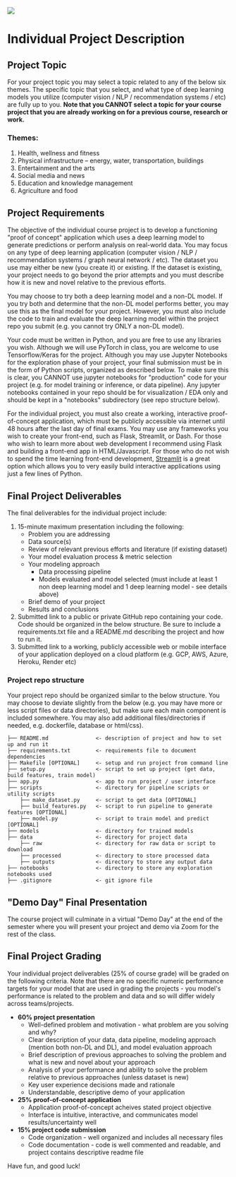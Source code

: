 ![](https://storage.googleapis.com/aipi_datasets/Duke-AIPI-Logo.png)

# Individual Project Description

## Project Topic
For your project topic you may select a topic related to any of the below six themes.  The specific topic that you select, and what type of deep learning models you utilize (computer vision / NLP / recommendation systems / etc) are fully up to you.  **Note that you CANNOT select a topic for your course project that you are already working on for a previous course, research or work.**

### Themes:
1)	Health, wellness and fitness
2)	Physical infrastructure – energy, water, transportation, buildings
3)	Entertainment and the arts
4)	Social media and news
5)	Education and knowledge management
6)	Agriculture and food

## Project Requirements
The objective of the individual course project is to develop a functioning "proof of concept" application which uses a deep learning model to generate predictions or perform analysis on real-world data.  You may focus on any type of deep learning application (computer vision / NLP / recommendation systems / graph neural network / etc).  The dataset you use may either be new (you create it) or existing.  If the dataset is existing, your project needs to go beyond the prior attempts and you must describe how it is new and novel relative to the previous efforts.

You may choose to try both a deep learning model and a non-DL model.  If you try both and determine that the non-DL model performs better, you may use this as the final model for your project.  However, you must also include the code to train and evaluate the deep learning model within the project repo you submit (e.g. you cannot try ONLY a non-DL model).

Your code must be written in Python, and you are free to use any libraries you wish.  Although we will use PyTorch in class, you are welcome to use Tensorflow/Keras for the project.  Although you may use Jupyter Notebooks for the exploration phase of your project, your final submission must be in the form of Python scripts, organized as described below.  To make sure this is clear, you CANNOT use jupyter notebooks for "production" code for your project (e.g. for model training or inference, or data pipeline).  Any jupyter notebooks contained in your repo should be for visualization / EDA only and should be kept in a "notebooks" subdirectory (see repo structure below).

For the individual project, you must also create a working, interactive proof-of-concept application, which must be publicly accessible via internet until 48 hours after the last day of final exams.  You may use any frameworks you wish to create your front-end, such as Flask, Streamlit, or Dash.  For those who wish to learn more about web development I recommend using Flask and building a front-end app in HTML/Javascript.  For those who do not wish to spend the time learning front-end development, [Streamlit](streamlit.io) is a great option which allows you to very easily build interactive applications using just a few lines of Python.

## Final Project Deliverables
The final deliverables for the individual project include:  
1) 15-minute maximum presentation including the following:  
    - Problem you are addressing  
    - Data source(s)
    - Review of relevant previous efforts and literature (if existing dataset)
    - Your model evaluation process & metric selection
    - Your modeling approach
        - Data processing pipeline  
        - Models evaluated and model selected (must include at least 1 non deep learning model and 1 deep learning model - see details above)
    - Brief demo of your project  
    - Results and conclusions
2) Submitted link to a public or private GitHub repo containing your code.  Code should be organized in the below structure.  Be sure to include a requirements.txt file and a README.md describing the project and how to run it.
3) Submitted link to a working, publicly accessible web or mobile interface of your application deployed on a cloud platform (e.g. GCP, AWS, Azure, Heroku, Render etc)

### Project repo structure
Your project repo should be organized similar to the below structure.  You may choose to deviate slightly from the below (e.g. you may have more or less script files or data directories), but make sure each main component is included somewhere.  You may also add additional files/directories if needed, e.g. dockerfile, database or html/css).

```
├── README.md               <- description of project and how to set up and run it
├── requirements.txt        <- requirements file to document dependencies
├── Makefile [OPTIONAL]     <- setup and run project from command line
├── setup.py                <- script to set up project (get data, build features, train model)
├── app.py                  <- app to run project / user interface
├── scripts                 <- directory for pipeline scripts or utility scripts
    ├── make_dataset.py     <- script to get data [OPTIONAL]
    ├── build_features.py   <- script to run pipeline to generate features [OPTIONAL]
    ├── model.py            <- script to train model and predict [OPTIONAL]
├── models                  <- directory for trained models
├── data                    <- directory for project data
    ├── raw                 <- directory for raw data or script to download
    ├── processed           <- directory to store processed data
    ├── outputs             <- directory to store any output data
├── notebooks               <- directory to store any exploration notebooks used
├── .gitignore              <- git ignore file
```

## "Demo Day" Final Presentation
The course project will culminate in a virtual "Demo Day" at the end of the semester where you will present your project and demo via Zoom for the rest of the class.

## Final Project Grading
Your individual project deliverables (25% of course grade) will be graded on the following criteria.  Note that there are no specific numeric performance targets for your model that are used in grading the projects - you model's performance is related to the problem and data and so will differ widely across teams/projects.

- **60% project presentation**
    - Well-defined problem and motivation - what problem are you solving and why?
    - Clear description of your data, data pipeline, modeling approach (mention both non-DL and DL), and model evaluation approach
    - Brief description of previous approaches to solving the problem and what is new and novel about your approach
    - Analysis of your performance and ability to solve the problem relative to previous approaches (unless dataset is new)
    - Key user experience decisions made and rationale
    - Understandable, descriptive demo of your application
- **25% proof-of-concept application**  
    - Application proof-of-concept acheives stated project objective
    - Interface is intuitive, interactive, and communicates model results/uncertainty well
- **15% project code submission**  
    - Code organization - well organized and includes all necessary files
    - Code documentation - code is well commented and readable, and project contains descriptive readme file

Have fun, and good luck!
